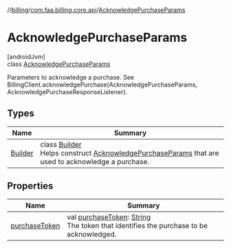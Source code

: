 //[billing](../../../index.md)/[com.faa.billing.core.api](../index.md)/[AcknowledgePurchaseParams](index.md)

# AcknowledgePurchaseParams

[androidJvm]\
class [AcknowledgePurchaseParams](index.md)

Parameters to acknowledge a purchase. See BillingClient.acknowledgePurchase(AcknowledgePurchaseParams, AcknowledgePurchaseResponseListener).

## Types

| Name | Summary |
|---|---|
| [Builder](-builder/index.md) | class [Builder](-builder/index.md)<br>Helps construct [AcknowledgePurchaseParams](index.md) that are used to acknowledge a purchase. |

## Properties

| Name | Summary |
|---|---|
| [purchaseToken](purchase-token.md) | val [purchaseToken](purchase-token.md): [String](https://kotlinlang.org/api/latest/jvm/stdlib/kotlin/-string/index.html)<br>The token that identifies the purchase to be acknowledged. |
